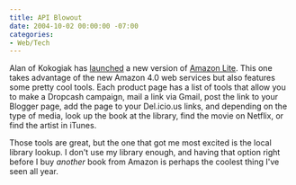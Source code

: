 ```yaml
---
title: API Blowout
date: 2004-10-02 00:00:00 -07:00
categories:
- Web/Tech
---
```


<p>
Alan of Kokogiak has <a href="http://www.kokogiak.com/gedankengang/2004/10/announcing-amazon-light-4.html">launched</a> a new version of <a href="http://www.kokogiak.com/amazon4/">Amazon Lite</a>. This one takes advantage of the new Amazon 4.0 web services but also features some pretty cool tools. Each product page has a list of tools that allow you to make a Dropcash campaign, mail a link via Gmail, post the link to your Blogger page, add the page to your Del.icio.us links, and depending on the type of media, look up the book at the library, find the movie on Netflix, or find the artist in iTunes.
</p>
<p>
Those tools are great, but the one that got me most excited is the local library lookup. I don't use my library enough, and having that option right before I buy <em>another</em> book from Amazon is perhaps the coolest thing I've seen all year.
</p>
<!--<p>
The thing I'm really liking about APIs these days is that they give people like Alan, <a href="http://www.dropcash.com/">and me</a>, the ability to not just build on top of but repurpose functionality the way we think it should work. <a href="http://www.kokogiak.com/amazon4/cats.asp">This</a> is my kind of category page. And <a href="http://www.kokogiak.com/amazon4/default.asp?SearchIndex=Music&Keywords=silver%20jews&Asin=B00000AG9W">these collapsed reviews and track listings</a> keep everything in within view and within reach.
</p>-->
